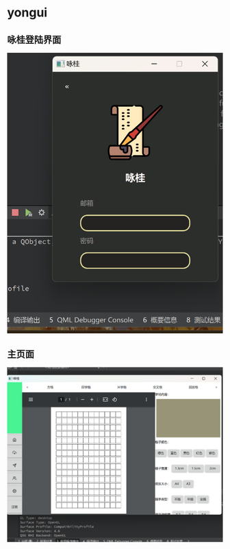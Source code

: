 # yongui
## 咏桂登陆界面

![登陆界面](https://github.com/13900/yongui/blob/main/yongui_images/login.png)

## 主页面
![登陆界面](https://github.com/13900/yongui/blob/main/yongui_images/home.png)




